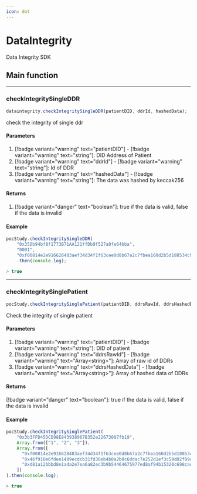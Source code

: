 ```yaml
---
icon: dot
---
```


# DataIntegrity

Data Integrity SDK

## Main function

---

### checkIntegritySingleDDR

```ts
dataintegrity.checkIntegritySingleDDR(patientDID, ddrId, hashedData);
```

check the integrity of single ddr

#### Parameters

1. [!badge variant="warning" text="patientDID"] - [!badge variant="warning" text="string"]: DID Address of Patient
2. [!badge variant="warning" text="ddrId"] - [!badge variant="warning" text="string"]: Id of DDR
3. [!badge variant="warning" text="hashedData"] - [!badge variant="warning" text="string"]: The data was hashed by keccak256

#### Returns

1. [!badge variant="danger" text="boolean"]: true if the data is valid, false if the data is invalid

#### Example

```ts
pocStudy.checkIntegritySingleDDR(
    "0x35Db94bf8f1773B71AA121ffDb9f527a0fe64bba",
    "0001",
    "0xf00814e2e916628483aef34d34f1f63cee0d8b67a2c7fbea160d2b5d188534c9")
    .then(console.log);

> true
```

---

### checkIntegritySinglePatient

```ts
pocStudy.checkIntegritySinglePatient(patientDID, ddrsRawId, ddrsHashedData);
```

Check the integrity of single patient

#### Parameters

1. [!badge variant="warning" text="patientDID"] - [!badge variant="warning" text="string"]: DID of patient
2. [!badge variant="warning" text="ddrsRawId"] - [!badge variant="warning" text="Array\<string>"]: Array of raw id of DDRs
3. [!badge variant="warning" text="ddrsHashedData"] - [!badge variant="warning" text="Array\<string>"]: Array of hashed data of DDRs

#### Returns

[!badge variant="danger" text="boolean"]: true if the data is valid, false if the data is invalid

#### Example

```ts
pocStudy.checkIntegritySinglePatient(
    "0x3b3FFD45DCD98E843938967B352e22673007fb19",
    Array.from(["1", "2", "3"]),
    Array.from([
      "0xf00814e2e916628483aef34d34f1f63cee0d8b67a2c7fbea160d2b5d188534c9",
      "0x46f910e6fdee1489ecdcb31fd30eb4b8a2b0c6ddac7e252d1ef3c59d02f09c5e",
      "0xd81a12bbbd8e1ada2e7ea6a82ec3b9b54464675977ed8af94b15320c698cac6d",
    ])
).then(console.log);

> true
```

